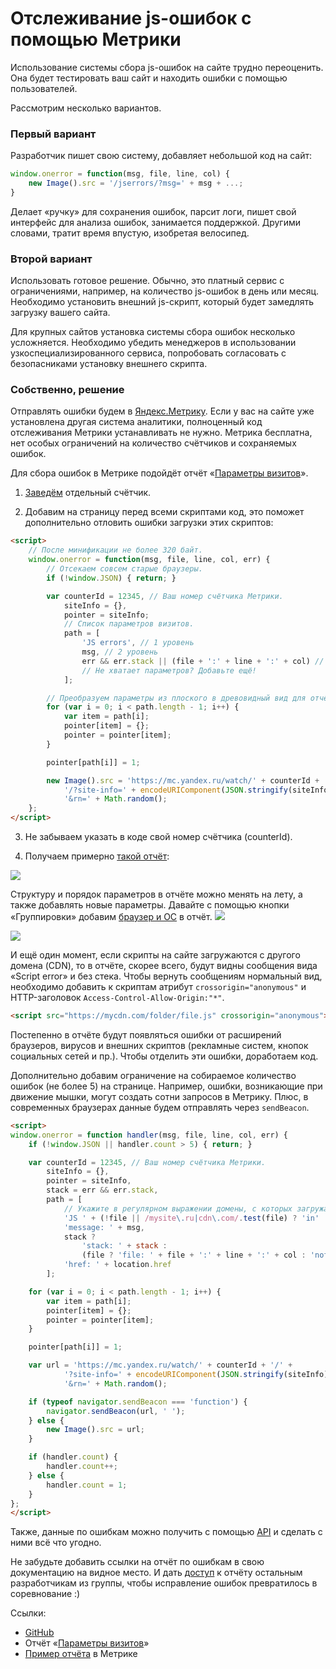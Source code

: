 # Отслеживание js-ошибок с помощью Метрики

Использование системы сбора js-ошибок на сайте трудно переоценить. Она будет тестировать ваш сайт и находить ошибки с помощью пользователей.

Рассмотрим несколько вариантов.

### Первый вариант
Разработчик пишет свою систему, добавляет небольшой код на сайт:
```js
window.onerror = function(msg, file, line, col) {
    new Image().src = '/jserrors/?msg=' + msg + ...;
}
```
Делает «ручку» для сохранения ошибок, парсит логи, пишет свой интерфейс для анализа ошибок, занимается поддержкой. Другими словами, тратит время впустую, изобретая велосипед.

### Второй вариант
Использовать готовое решение. Обычно, это платный сервис с ограничениями, например, на количество js-ошибок в день или месяц. Необходимо установить внешний js-скрипт, который  будет замедлять загрузку вашего сайта.

Для крупных сайтов установка системы сбора ошибок несколько усложняется. Необходимо убедить менеджеров в использовании узкоспециализированного сервиса, попробовать согласовать с безопасниками установку внешнего скрипта.

### Собственно, решение
Отправлять ошибки будем в [Яндекс.Метрику](https://metrika.yandex.ru). Если у вас на сайте уже установлена другая система аналитики, полноценный код отслеживания Метрики устанавливать не нужно. Метрика бесплатна, нет особых ограничений на количество счётчиков и сохраняемых ошибок.

Для сбора ошибок в Метрике подойдёт отчёт «[Параметры визитов](https://yandex.ru/support/metrika/reports/visit-params.xml)».

1. [Заведём](https://metrika.yandex.ru/add) отдельный счётчик.

2. Добавим на страницу перед всеми скриптами код, это поможет дополнительно отловить ошибки загрузки этих скриптов:
```html
<script>
    // После минификации не более 320 байт.
    window.onerror = function(msg, file, line, col, err) {
        // Отсекаем совсем старые браузеры.
        if (!window.JSON) { return; }

        var counterId = 12345, // Ваш номер счётчика Метрики.
            siteInfo = {},
            pointer = siteInfo;
            // Список параметров визитов.
            path = [
                'JS errors', // 1 уровень
                msg, // 2 уровень
                err && err.stack || (file + ':' + line + ':' + col) // 3 уровень
                // Не хватает параметров? Добавьте ещё!
            ];

        // Преобразуем параметры из плоского в древовидный вид для отчёта.
        for (var i = 0; i < path.length - 1; i++) {
            var item = path[i];
            pointer[item] = {};
            pointer = pointer[item];
        }

        pointer[path[i]] = 1;

        new Image().src = 'https://mc.yandex.ru/watch/' + counterId +
            '/?site-info=' + encodeURIComponent(JSON.stringify(siteInfo))
            '&rn=' + Math.random();
    };
</script>
```

3. Не забываем указать в коде свой номер счётчика (counterId).

4. Получаем примерно [такой отчёт](https://metrika.yandex.ru/stat/user_vars?group=dekaminute&chart_type=pie&period=2017-03-12%3A2017-03-12&id=43395579):
<img src="https://raw.githubusercontent.com/hcodes/metrika-js-errors/master/screenshots/1.png" />

Структуру и порядок параметров в отчёте можно менять на лету, а также добавлять новые параметры.
Давайте с помощью кнопки «Группировки» добавим [браузер и ОС](https://metrika.yandex.ru/stat/user_vars?selected_rows=yZkKR9&chart_type=pie&period=2017-03-12%3A2017-03-12&metrics=ym%3As%3Avisits%2Cym%3As%3AsumParams&dimensions=ym%3As%3AparamsLevel1%2Cym%3As%3AoperatingSystemRoot%2Cym%3As%3Abrowser%2Cym%3As%3AparamsLevel2%2Cym%3As%3AparamsLevel3%2Cym%3As%3AparamsLevel4%2Cym%3As%3AparamsLevel5&id=43395579) в отчёт.
<img src="https://raw.githubusercontent.com/hcodes/metrika-js-errors/master/screenshots/3.png" />

<img src="https://raw.githubusercontent.com/hcodes/metrika-js-errors/master/screenshots/4.png" />

И ещё один момент, если скрипты на сайте загружаются с другого домена (CDN), то в отчёте, скорее всего, будут видны сообщения вида «Script error» и без стека.
Чтобы вернуть сообщениям нормальный вид, необходимо добавить к скриптам атрибут `crossorigin="anonymous"` и HTTP-заголовок `Access-Control-Allow-Origin:"*"`.
```html
<script src="https://mycdn.com/folder/file.js" crossorigin="anonymous"></script>
```

Постепенно в отчёте будут появляться ошибки от расширений браузеров, вирусов и внешних скриптов (рекламные систем, кнопок социальных сетей и пр.). Чтобы отделить эти ошибки, доработаем код.

Дополнительно добавим ограничение на собираемое количество ошибок (не более 5) на странице. Например, ошибки, возникающие при движение мышки, могут создать сотни запросов в Метрику. Плюс, в современных браузерах данные будем отправлять через `sendBeacon`.

```html
<script>
window.onerror = function handler(msg, file, line, col, err) {
    if (!window.JSON || handler.count > 5) { return; }

    var counterId = 12345, // Ваш номер счётчика Метрики.
        siteInfo = {},
        pointer = siteInfo,
        stack = err && err.stack,
        path = [
            // Укажите в регулярном выражении домены, с которых загружаются ваши скрипты и сайт.
            'JS ' + (!file || /mysite\.ru|cdn\.com/.test(file) ? 'in' : 'ex') + 'ternal errors',
            'message: ' + msg,
            stack ?
                'stack: ' + stack :
                (file ? 'file: ' + file + ':' + line + ':' + col : 'nofile'),
            'href: ' + location.href
        ];

    for (var i = 0; i < path.length - 1; i++) {
        var item = path[i];
        pointer[item] = {};
        pointer = pointer[item];
    }

    pointer[path[i]] = 1;

    var url = 'https://mc.yandex.ru/watch/' + counterId + '/' +
            '?site-info=' + encodeURIComponent(JSON.stringify(siteInfo)) +
            '&rn=' + Math.random();

    if (typeof navigator.sendBeacon === 'function') {
        navigator.sendBeacon(url, ' ');
    } else {
        new Image().src = url;
    }

    if (handler.count) {
        handler.count++;
    } else {
        handler.count = 1;
    }
};
</script>
```

Также, данные по ошибкам можно получить с помощью [API](https://tech.yandex.ru/metrika/) и сделать с ними всё что угодно.

Не забудьте добавить ссылки на отчёт по ошибкам в свою документацию на видное место.
И дать [доступ](https://yandex.ru/support/metrika/general/access.xml) к отчёту остальным разработчикам из группы, чтобы исправление ошибок превратилось в соревнование :)

Ссылки:
- [GitHub](https://github.com/hcodes/metrika-js-errors/)
- Отчёт «[Параметры визитов](https://yandex.ru/support/metrika/reports/visit-params.xml)»
- [Пример отчёта](https://metrika.yandex.ru/stat/user_vars?selected_rows=yZkKR9&chart_type=pie&period=2017-03-12%3A2017-03-12&metrics=ym%3As%3Avisits%2Cym%3As%3AsumParams&dimensions=ym%3As%3AparamsLevel1%2Cym%3As%3AoperatingSystemRoot%2Cym%3As%3Abrowser%2Cym%3As%3AparamsLevel2%2Cym%3As%3AparamsLevel3%2Cym%3As%3AparamsLevel4%2Cym%3As%3AparamsLevel5&id=43395579) в Метрике
